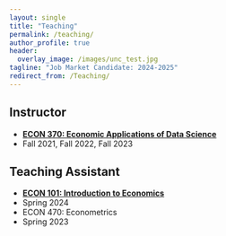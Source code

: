 ```yaml
---
layout: single
title: "Teaching"
permalink: /teaching/
author_profile: true
header:
  overlay_image: /images/unc_test.jpg
tagline: "Job Market Candidate: 2024-2025"
redirect_from: /Teaching/
---
```



## Instructor
- [**ECON 370: Economic Applications of Data Science**](https://alexmarsh.io/teaching/ECON370_Fall2023)
 - Fall 2021, Fall 2022, Fall 2023

## Teaching Assistant
- [**ECON 101: Introduction to Economics**](https://alexmarsh.io/teaching/ECON101_Spring2024)
 - Spring 2024
- ECON 470: Econometrics
 - Spring 2023
